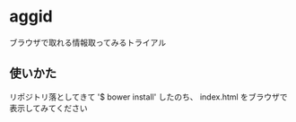 # aggid
ブラウザで取れる情報取ってみるトライアル

## 使いかた

リポジトリ落としてきて
'$ bower install'
したのち、 index.html をブラウザで表示してみてください

